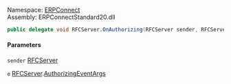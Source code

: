 
Namespace: [ERPConnect](index.md)  
Assembly: ERPConnectStandard20.dll  

```csharp
public delegate void RFCServer.OnAuthorizing(RFCServer sender, RFCServer.AuthorizingEventArgs e)
```

#### Parameters

`sender` [RFCServer](ERPConnect.RFCServer.md)

`e` [RFCServer](ERPConnect.RFCServer.md).[AuthorizingEventArgs](ERPConnect.RFCServer.AuthorizingEventArgs.md)

